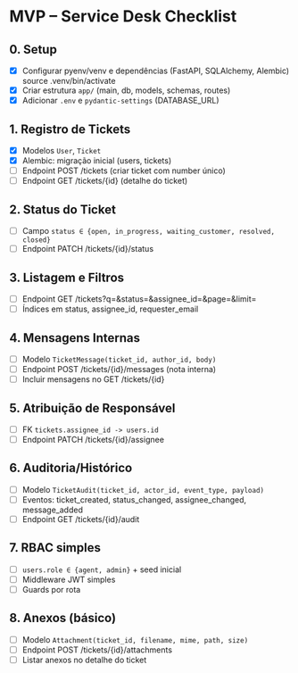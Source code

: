 # MVP – Service Desk Checklist

## 0. Setup
- [x] Configurar pyenv/venv e dependências (FastAPI, SQLAlchemy, Alembic) source .venv/bin/activate     
- [x] Criar estrutura `app/` (main, db, models, schemas, routes)
- [x] Adicionar `.env` e `pydantic-settings` (DATABASE_URL)

## 1. Registro de Tickets
- [X] Modelos `User`, `Ticket`
- [X] Alembic: migração inicial (users, tickets)
- [ ] Endpoint POST /tickets (criar ticket com number único)
- [ ] Endpoint GET /tickets/{id} (detalhe do ticket)

## 2. Status do Ticket
- [ ] Campo `status ∈ {open, in_progress, waiting_customer, resolved, closed}`
- [ ] Endpoint PATCH /tickets/{id}/status

## 3. Listagem e Filtros
- [ ] Endpoint GET /tickets?q=&status=&assignee_id=&page=&limit=
- [ ] Índices em status, assignee_id, requester_email

## 4. Mensagens Internas
- [ ] Modelo `TicketMessage(ticket_id, author_id, body)`
- [ ] Endpoint POST /tickets/{id}/messages (nota interna)
- [ ] Incluir mensagens no GET /tickets/{id}

## 5. Atribuição de Responsável
- [ ] FK `tickets.assignee_id -> users.id`
- [ ] Endpoint PATCH /tickets/{id}/assignee

## 6. Auditoria/Histórico
- [ ] Modelo `TicketAudit(ticket_id, actor_id, event_type, payload)`
- [ ] Eventos: ticket_created, status_changed, assignee_changed, message_added
- [ ] Endpoint GET /tickets/{id}/audit

## 7. RBAC simples
- [ ] `users.role ∈ {agent, admin}` + seed inicial
- [ ] Middleware JWT simples
- [ ] Guards por rota

## 8. Anexos (básico)
- [ ] Modelo `Attachment(ticket_id, filename, mime, path, size)`
- [ ] Endpoint POST /tickets/{id}/attachments
- [ ] Listar anexos no detalhe do ticket
